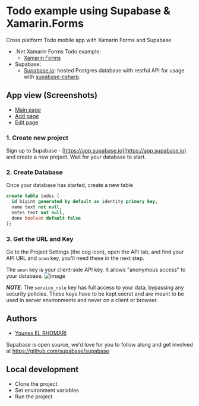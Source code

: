 # Todo example using Supabase & Xamarin.Forms
Cross platform Todo mobile app with Xamarin Forms and Supabase
- .Net Xamarin Forms Todo example:
  - [Xamarin Forms](https://github.com/xamarin/xamarin-forms-samples/tree/master/Todo)
- Supabase:
  - [Supabase.io](https://supabase.io/): hosted Postgres database with restful API for usage with [supabase-csharp](https://github.com/supabase/supabase-csharp).

## App view (Screenshots)
* [Main page](https://i.imgur.com/eBp3VVF.jpg)
* [Add page](https://i.imgur.com/FmJVzAs.jpg)
* [Edit page](https://i.imgur.com/3ule8ID.jpg)


### 1. Create new project

Sign up to Supabase - [https://app.supabase.io](https://app.supabase.io) and create a new project. Wait for your database to start.

### 2. Create Database

Once your database has started, create a new table
```sql
create table todos (
  id bigint generated by default as identity primary key,
  name text not null,
  notes text not null,
  done boolean default false
);
```
### 3. Get the URL and Key

Go to the Project Settings (the cog icon), open the API tab, and find your API URL and `anon` key, you'll need these in the next step.

The `anon` key is your client-side API key. It allows "anonymous access" to your database.
![image](https://user-images.githubusercontent.com/10214025/88916245-528c2680-d298-11ea-8a71-708f93e1ce4f.png)

**_NOTE_**: The `service_role` key has full access to your data, bypassing any security policies. These keys have to be kept secret and are meant to be used in server environments and never on a client or browser.

## Authors

- [Younes EL RHOMARI](https://github.com/elrhomariyounes)

Supabase is open source, we'd love for you to follow along and get involved at https://github.com/supabase/supabase


## Local development
* Clone the project
* Set environment variables
* Run the project
